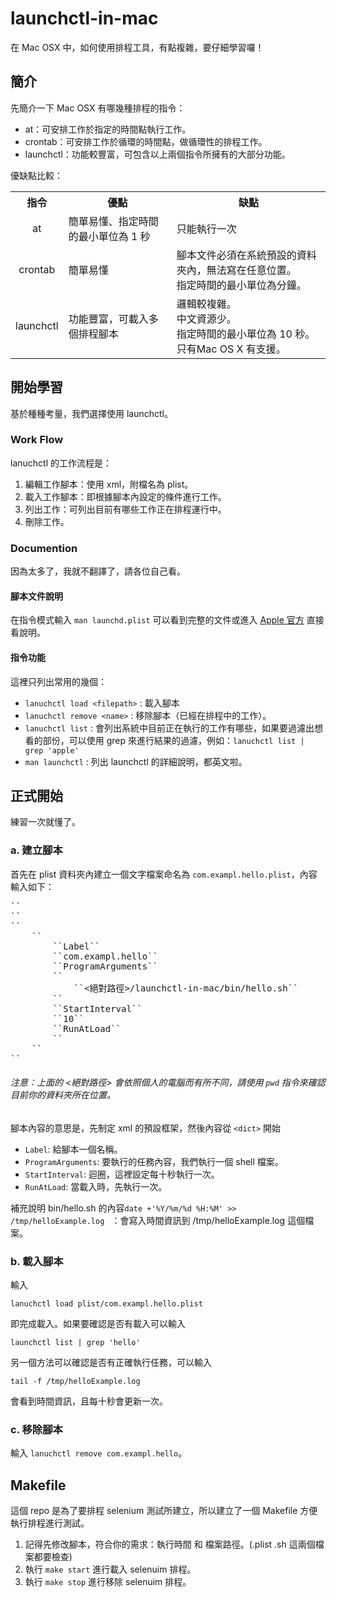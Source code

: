 # launchctl-in-mac
在 Mac OSX 中，如何使用排程工具，有點複雜，要仔細學習囉！

## 簡介
先簡介一下 Mac OSX 有哪幾種排程的指令：

- at：可安排工作於指定的時間點執行工作。
- crontab：可安排工作於循環的時間點，做循環性的排程工作。
- launchctl：功能較豐富，可包含以上兩個指令所擁有的大部分功能。

優缺點比較：

<table>
    <tr>
        <th align="center">指令</th>
        <th>優點</th>
        <th>缺點</th>
    </tr>
    <tr>
        <td align="center">at</td>
        <td>簡單易懂、指定時間的最小單位為 1 秒</td>
        <td>只能執行一次</td>
    </tr>
    <tr>
        <td align="center">crontab</td>
        <td>簡單易懂</td>
        <td>腳本文件必須在系統預設的資料夾內，無法寫在任意位置。<br/>指定時間的最小單位為分鐘。</td>
    </tr>
    <tr>
        <td align="center">launchctl</td>
        <td>功能豐富，可載入多個排程腳本</td>
        <td>邏輯較複雜。<br/>中文資源少。<br/>指定時間的最小單位為 10 秒。<br/>只有Mac OS X 有支援。</td>
    </tr>
</table>

## 開始學習

基於種種考量，我們選擇使用 launchctl。

### Work Flow
lanuchctl 的工作流程是：

1. 編輯工作腳本：使用 xml，附檔名為 plist。
2. 載入工作腳本：即根據腳本內設定的條件進行工作。
3. 列出工作：可列出目前有哪些工作正在排程運行中。
4. 刪除工作。

### Documention
因為太多了，我就不翻譯了，請各位自己看。

#### 腳本文件說明
在指令模式輸入 `man launchd.plist` 可以看到完整的文件或進入 [Apple 官方](https://developer.apple.com/library/mac/documentation/Darwin/Reference/ManPages/man5/launchd.plist.5.html#//apple_ref/doc/man/5/launchd.plist) 直接看說明。

#### 指令功能
這裡只列出常用的幾個：

- `lanuchctl load <filepath>` : 載入腳本
- `lanuchctl remove <name>` : 移除腳本（已經在排程中的工作）。
- `lanuchctl list` : 會列出系統中目前正在執行的工作有哪些，如果要過濾出想看的部份，可以使用 grep 來進行結果的過濾，例如：`lanuchctl list | grep 'apple'`
- `man launchctl` : 列出 launchctl 的詳細說明，都英文啦。

## 正式開始
練習一次就懂了。

### a. 建立腳本
首先在 plist 資料夾內建立一個文字檔案命名為 `com.exampl.hello.plist`，內容輸入如下：
<pre>
`<?xml version="1.0" encoding="UTF-8"?>`
`<!DOCTYPE plist PUBLIC "-//Apple//DTD PLIST 1.0//EN" "http://www.apple.com/DTDs/PropertyList-1.0.dtd">`
`<plist version="1.0">`
    `<dict>`
        `<key>`Label`</key>`
        `<string>`com.exampl.hello`</string>`
        `<key>`ProgramArguments`</key>`
        `<array>`
            `<string>`<絕對路徑>/launchctl-in-mac/bin/hello.sh`</string>`
        `</array>`
        `<key>`StartInterval`</key>`
        `<integer>`10`</integer>`
        `<key>`RunAtLoad`</key>`
        `<true/>`
    `</dict>`
`</plist>`
</pre>

###### 注意：上面的 <絕對路徑> 會依照個人的電腦而有所不同，請使用 `pwd` 指令來確認目前你的資料夾所在位置。

腳本內容的意思是，先制定 xml 的預設框架，然後內容從 `<dict>` 開始

- `Label`: 給腳本一個名稱。
- `ProgramArguments`: 要執行的任務內容，我們執行一個 shell 檔案。
- `StartInterval`: 迴圈，這裡設定每十秒執行一次。
- `RunAtLoad`: 當載入時，先執行一次。

補充說明 bin/hello.sh 的內容`date +'%Y/%m/%d %H:%M' >> /tmp/helloExample.log
` ：會寫入時間資訊到 /tmp/helloExample.log 這個檔案。

### b. 載入腳本
輸入 

`lanuchctl load plist/com.exampl.hello.plist`

即完成載入。如果要確認是否有載入可以輸入

`launchctl list | grep 'hello'`

另一個方法可以確認是否有正確執行任務，可以輸入

`tail -f /tmp/helloExample.log`

會看到時間資訊，且每十秒會更新一次。

### c. 移除腳本
輸入 `lanuchctl remove com.exampl.hello`。

## Makefile
這個 repo 是為了要排程 selenium 測試所建立，所以建立了一個 Makefile    方便執行排程進行測試。

1. 記得先修改腳本，符合你的需求：執行時間 和 檔案路徑。(.plist .sh 這兩個檔案都要檢查)
2. 執行 `make start` 進行載入 selenuim 排程。
3. 執行 `make stop` 進行移除 selenuim 排程。
